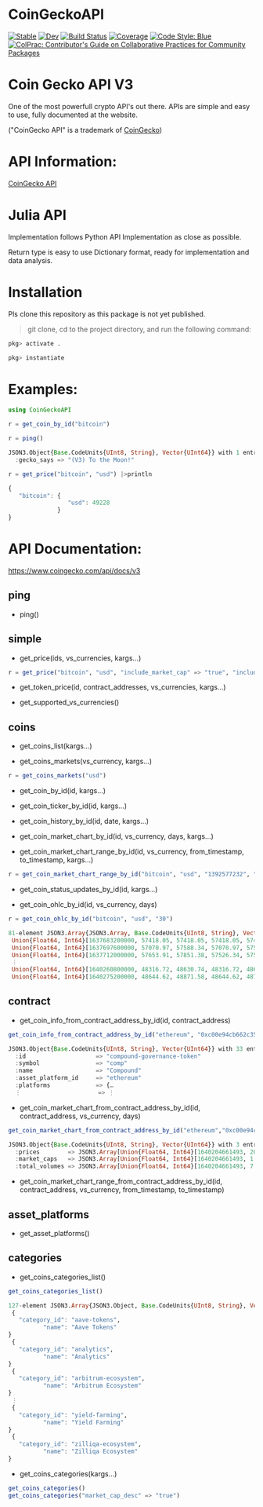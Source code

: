 # CoinGeckoAPI

[![Stable](https://img.shields.io/badge/docs-stable-blue.svg)](https://gjunqueira-sys.github.io/CoinGeckoAPI.jl/stable)
[![Dev](https://img.shields.io/badge/docs-dev-blue.svg)](https://gjunqueira-sys.github.io/CoinGeckoAPI.jl/dev)
[![Build Status](https://github.com/gjunqueira-sys/CoinGeckoAPI.jl/actions/workflows/CI.yml/badge.svg?branch=master)](https://github.com/gjunqueira-sys/CoinGeckoAPI.jl/actions/workflows/CI.yml?query=branch%3Amaster)
[![Coverage](https://codecov.io/gh/gjunqueira-sys/CoinGeckoAPI.jl/branch/master/graph/badge.svg)](https://codecov.io/gh/gjunqueira-sys/CoinGeckoAPI.jl)
[![Code Style: Blue](https://img.shields.io/badge/code%20style-blue-4495d1.svg)](https://github.com/invenia/BlueStyle)
[![ColPrac: Contributor's Guide on Collaborative Practices for Community Packages](https://img.shields.io/badge/ColPrac-Contributor's%20Guide-blueviolet)](https://github.com/SciML/ColPrac)

# Coin Gecko API V3

One of the most powerfull crypto API's out there.
APIs are simple and easy to use, fully documented at the website.

("CoinGecko API" is a trademark of [CoinGecko](https://www.coingecko.com/en/))

# API Information:

[CoinGecko API](https://www.coingecko.com/en/api/documentation)


# Julia API 
Implementation follows Python API Implementation as close as possible.

Return type is easy to use Dictionary format, ready for implementation and data analysis.

# Installation

Pls clone this repository as this package is not yet published.

> git clone, cd to the project directory, and run the following command:

```julia
pkg> activate .

pkg> instantiate
```



# Examples:

```julia
using CoinGeckoAPI

r = get_coin_by_id("bitcoin")
```
```julia
r = ping()

JSON3.Object{Base.CodeUnits{UInt8, String}, Vector{UInt64}} with 1 entry:
  :gecko_says => "(V3) To the Moon!"

```

```julia
r = get_price("bitcoin", "usd") |>println

{
   "bitcoin": {
                 "usd": 49228
              }
}
```

# API Documentation:

https://www.coingecko.com/api/docs/v3

## ping

- ping()

## simple

- get_price(ids, vs_currencies, kargs...)


```julia
r = get_price("bitcoin", "usd", "include_market_cap" => "true", "include_24hr_vol" => "true", "include_24hr_change" => "true")
```


- get_token_price(id, contract_addresses, vs_currencies, kargs...)

- get_supported_vs_currencies()

## coins

- get_coins_list(kargs...)

- get_coins_markets(vs_currency, kargs...)

```julia
r = get_coins_markets("usd")

````

- get_coin_by_id(id, kargs...)

- get_coin_ticker_by_id(id, kargs...)

- get_coin_history_by_id(id, date, kargs...)

- get_coin_market_chart_by_id(id, vs_currency, days, kargs...)

- get_coin_market_chart_range_by_id(id, vs_currency, from_timestamp, to_timestamp, kargs...)

```julia
r = get_coin_market_chart_range_by_id("bitcoin", "usd", "1392577232", "1422577232")
```

- get_coin_status_updates_by_id(id, kargs...)

- get_coin_ohlc_by_id(id, vs_currency, days)

```julia
r = get_coin_ohlc_by_id("bitcoin", "usd", "30")

81-element JSON3.Array{JSON3.Array, Base.CodeUnits{UInt8, String}, Vector{UInt64}}:
 Union{Float64, Int64}[1637683200000, 57418.05, 57418.05, 57418.05, 57418.05]
 Union{Float64, Int64}[1637697600000, 57070.97, 57588.34, 57070.97, 57542.39]
 Union{Float64, Int64}[1637712000000, 57653.91, 57851.38, 57526.34, 57526.34]
 ⋮
 Union{Float64, Int64}[1640260800000, 48316.72, 48630.74, 48316.72, 48630.74]
 Union{Float64, Int64}[1640275200000, 48644.62, 48871.58, 48644.62, 48770.99]
```

## contract

- get_coin_info_from_contract_address_by_id(id, contract_address)

```julia
get_coin_info_from_contract_address_by_id("ethereum", "0xc00e94cb662c3520282e6f5717214004a7f26888")

JSON3.Object{Base.CodeUnits{UInt8, String}, Vector{UInt64}} with 33 entries:
  :id                    => "compound-governance-token"
  :symbol                => "comp"
  :name                  => "Compound"
  :asset_platform_id     => "ethereum"
  :platforms             => {…
  ⋮                      => ⋮
  ```

- get_coin_market_chart_from_contract_address_by_id(id, contract_address, vs_currency, days)

```julia
get_coin_market_chart_from_contract_address_by_id("ethereum","0xc00e94cb662c3520282e6f5717214004a7f26888" , "usd", "1")

JSON3.Object{Base.CodeUnits{UInt8, String}, Vector{UInt64}} with 3 entries:
  :prices        => JSON3.Array[Union{Float64, Int64}[1640204661493, 207.12], Union{Float64, Int64}[1640205041467, 207.115], Union{Float64, Int64}[1640205250088, 207.082], U…
  :market_caps   => JSON3.Array[Union{Float64, Int64}[1640204661493, 1.30058e9], Union{Float64, Int64}[1640205041467, 1.30139e9], Union{Float64, Int64}[1640205250088, 1.3011…
  :total_volumes => JSON3.Array[Union{Float64, Int64}[1640204661493, 7.5837e7], Union{Float64, Int64}[1640205041467, 7.5491e7], Union{Float64, Int64}[1640205250088, 7.54445e…

  ```

- get_coin_market_chart_range_from_contract_address_by_id(id, contract_address, vs_currency, from_timestamp, to_timestamp)

## asset_platforms

- get_asset_platforms()

## categories

- get_coins_categories_list()

```julia
get_coins_categories_list()

127-element JSON3.Array{JSON3.Object, Base.CodeUnits{UInt8, String}, Vector{UInt64}}:
 {
   "category_id": "aave-tokens",
          "name": "Aave Tokens"
}
 {
   "category_id": "analytics",
          "name": "Analytics"
}
 {
   "category_id": "arbitrum-ecosystem",
          "name": "Arbitrum Ecosystem"
}
 ⋮
 {
   "category_id": "yield-farming",
          "name": "Yield Farming"
}
 {
   "category_id": "zilliqa-ecosystem",
          "name": "Zilliqa Ecosystem"
}
```

- get_coins_categories(kargs...)

```julia
get_coins_categories()
get_coins_categories("market_cap_desc" => "true")
```




